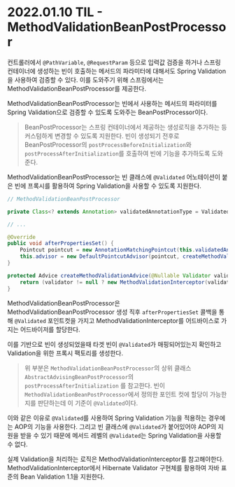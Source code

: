 # 2022.01.10 TIL - MethodValidationBeanPostProcessor

컨트롤러에서 `@PathVariable`, `@RequestParam` 등으로 입력값 검증을 하거나 스프링 컨테이너에 생성하는 빈이 호출하는 메서드의 파라미터에 대해서도 Spring Validation을 사용하여 검증할 수 있다. 이를 도와주기 위해 스프링에서는 MethodValidationBeanPostProcessor를 제공한다.

MethodValidationBeanPostProcessor는 빈에서 사용하는 메서드의 파라미터를 Spring Validation으로 검증할 수 있도록 도와주는 BeanPostProcessor이다.

> BeanPostProcessor는 스프링 컨테이너에서 제공하는 생성로직을 추가하는 등 커스텀하게 변경할 수 있도록 지원한다. 빈이 생성되기 전후로 BeanPostProcessor의 `postProcessBeforeInitialization`와 `postProcessAfterInitialization`를 호출하여 빈에 기능을 추가하도록 도와준다.
> 

MethodValidationBeanPostProcessor는 빈 클래스에 `@Validated` 어노테이션이 붙은 빈에 프록시를 활용하여 Spring Validation을 사용할 수 있도록 지원한다.

```java
// MethodValidationBeanPostProcessor

private Class<? extends Annotation> validatedAnnotationType = Validated.class;

// ...

@Override
public void afterPropertiesSet() {
	Pointcut pointcut = new AnnotationMatchingPointcut(this.validatedAnnotationType, true);
	this.advisor = new DefaultPointcutAdvisor(pointcut, createMethodValidationAdvice(this.validator));
}

protected Advice createMethodValidationAdvice(@Nullable Validator validator) {
	return (validator != null ? new MethodValidationInterceptor(validator) : new MethodValidationInterceptor());
}
```

MethodValidationBeanPostProcessor은 MethodValidationBeanPostProcessor 생성 직후 `afterPropertiesSet` 콜백을 통해 `@Validated` 포인트컷을 가지고 MethodValidationInterceptor를 어드바이스로 가지는 어드바이저를 할당한다.

이를 기반으로 빈이 생성되었을때 타겟 빈이 `@Validated`가 매핑되어있는지 확인하고 Validation을 위한 프록시 팩토리를 생성한다.

> 위 부분은 `MethodValidationBeanPostProcessor`의 상위 클래스 `AbstractAdvisingBeanPostProcessor`의 `postProcessAfterInitialization` 를 참고한다. 빈이  `MethodValidationBeanPostProcessor`에서 정의한 포인트 컷에 할당이 가능한지를 판단하는데 이 기준이 `@Validated`이다.

이와 같은 이유로 `@Validated`를 사용하여 Spring Validation 기능을 적용하는 경우에는 AOP의 기능을 사용한다. 그리고 빈 클래스에 `@Validated`가 붙어있어야 AOP의 지원을 받을 수 있기 때문에 메서드 레벨의 `@Validated`는 Spring Validation을 사용할 수 없다.
> 

실제 Validation을 처리하는 로직은 MethodValidationInterceptor를 참고해야한다. MethodValidationInterceptor에서 Hibernate Validator 구현체를 활용하여 자바 표준의 Bean Validation 1.1을 지원한다.
